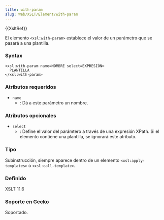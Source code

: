 ```yaml
---
title: with-param
slug: Web/XSLT/Element/with-param
---
```


{{XsltRef}}

El elemento `<xsl:with-param>` establece el valor de un parámetro que se pasará a una plantilla.

### Syntax

```
<xsl:with-param name=NOMBRE select=EXPRESIÓN>
  PLANTILLA
</xsl:with-param>
```

### Atributos requeridos

- `name`
  - : Dá a este parámetro un nombre.

### Atributos opcionales

- `select`
  - : Define el valor del parámtero a través de una expresión XPath. Si el elemento contiene una plantilla, se ignorará este atributo.

### Tipo

Subinstrucción, siempre aparece dentro de un elemento `<xsl:apply-templates>` o `<xsl:call-template>`.

### Definido

XSLT 11.6

### Soporte en Gecko

Soportado.
